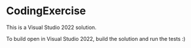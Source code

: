 # CodingExercise

This is a Visual Studio 2022 solution.

To build open in Visual Studio 2022, build the solution and run the tests :)